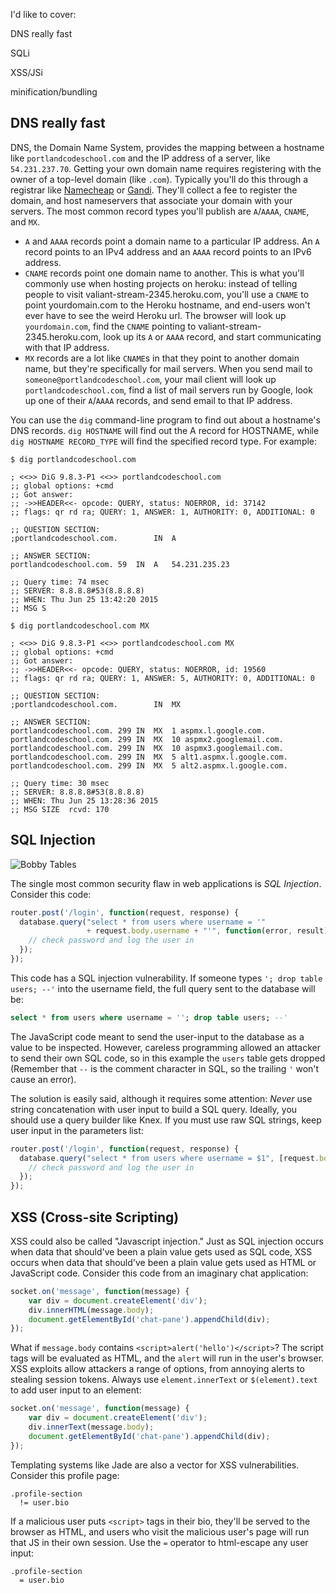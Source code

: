 I'd like to cover:

DNS really fast

SQLi

XSS/JSi

minification/bundling

## DNS really fast

DNS, the Domain Name System, provides the mapping between a hostname like `portlandcodeschool.com` and the IP address of a server, like `54.231.237.70`. Getting your own domain name requires registering with the owner of a top-level domain (like `.com`). Typically you'll do this through a registrar like [Namecheap](https://www.namecheap.com/) or [Gandi](https://www.gandi.net/). They'll collect a fee to register the domain, and host nameservers that associate your domain with your servers. The most common record types you'll publish are `A`/`AAAA`, `CNAME`, and `MX`.

* `A` and `AAAA` records point a domain name to a particular IP address. An `A` record points to an IPv4 address and an `AAAA` record points to an IPv6 address.
* `CNAME` records point one domain name to another. This is what you'll commonly use when hosting projects on heroku: instead of telling people to visit valiant-stream-2345.heroku.com, you'll use a `CNAME` to point yourdomain.com to the Heroku hostname, and end-users won't ever have to see the weird Heroku url. The browser will look up `yourdomain.com`, find the `CNAME` pointing to valiant-stream-2345.heroku.com, look up its `A` or `AAAA` record, and start communicating with that IP address.
* `MX` records are a lot like `CNAME`s in that they point to another domain name, but they're specifically for mail servers. When you send mail to `someone@portlandcodeschool.com`, your mail client will look up `portlandcodeschool.com`, find a list of mail servers run by Google, look up one of their `A`/`AAAA` records, and send email to that IP address.

You can use the `dig` command-line program to find out about a hostname's DNS records. `dig HOSTNAME` will find out the A record for HOSTNAME, while `dig HOSTNAME RECORD_TYPE` will find the specified record type. For example:

```
$ dig portlandcodeschool.com

; <<>> DiG 9.8.3-P1 <<>> portlandcodeschool.com
;; global options: +cmd
;; Got answer:
;; ->>HEADER<<- opcode: QUERY, status: NOERROR, id: 37142
;; flags: qr rd ra; QUERY: 1, ANSWER: 1, AUTHORITY: 0, ADDITIONAL: 0

;; QUESTION SECTION:
;portlandcodeschool.com.        IN  A

;; ANSWER SECTION:
portlandcodeschool.com. 59  IN  A   54.231.235.23

;; Query time: 74 msec
;; SERVER: 8.8.8.8#53(8.8.8.8)
;; WHEN: Thu Jun 25 13:42:20 2015
;; MSG S

$ dig portlandcodeschool.com MX

; <<>> DiG 9.8.3-P1 <<>> portlandcodeschool.com MX
;; global options: +cmd
;; Got answer:
;; ->>HEADER<<- opcode: QUERY, status: NOERROR, id: 19560
;; flags: qr rd ra; QUERY: 1, ANSWER: 5, AUTHORITY: 0, ADDITIONAL: 0

;; QUESTION SECTION:
;portlandcodeschool.com.        IN  MX

;; ANSWER SECTION:
portlandcodeschool.com. 299 IN  MX  1 aspmx.l.google.com.
portlandcodeschool.com. 299 IN  MX  10 aspmx2.googlemail.com.
portlandcodeschool.com. 299 IN  MX  10 aspmx3.googlemail.com.
portlandcodeschool.com. 299 IN  MX  5 alt1.aspmx.l.google.com.
portlandcodeschool.com. 299 IN  MX  5 alt2.aspmx.l.google.com.

;; Query time: 30 msec
;; SERVER: 8.8.8.8#53(8.8.8.8)
;; WHEN: Thu Jun 25 13:28:36 2015
;; MSG SIZE  rcvd: 170
```

## SQL Injection

![Bobby Tables](https://imgs.xkcd.com/comics/exploits_of_a_mom.png)

The single most common security flaw in web applications is _SQL Injection_. Consider this code:

```JavaScript
router.post('/login', function(request, response) {
  database.query("select * from users where username = '"
                 + request.body.username + "'", function(error, result) {
    // check password and log the user in
  });
});
```

This code has a SQL injection vulnerability. If someone types `'; drop table users; --'` into the username field, the full query sent to the database will be:

```SQL
select * from users where username = ''; drop table users; --'
```

The JavaScript code meant to send the user-input to the database as a value to be inspected. However, careless programming allowed an attacker to send their own SQL code, so in this example the `users` table gets dropped (Remember that `--` is the comment character in SQL, so the trailing `'` won't cause an error).

The solution is easily said, although it requires some attention: _Never_ use string concatenation with user input to build a SQL query. Ideally, you should use a query builder like Knex. If you must use raw SQL strings, keep user input in the parameters list:

```JavaScript
router.post('/login', function(request, response) {
  database.query("select * from users where username = $1", [request.body.username], function(error, result) {
    // check password and log the user in
  });
});
```

## XSS (Cross-site Scripting)

XSS could also be called "Javascript injection." Just as SQL injection occurs when data that should've been a plain value gets used as SQL code, XSS occurs when data that should've been a plain value gets used as HTML or JavaScript code. Consider this code from an imaginary chat application:

```JavaScript
socket.on('message', function(message) {
    var div = document.createElement('div');
    div.innerHTML(message.body);
    document.getElementById('chat-pane').appendChild(div);
});
```

What if `message.body` contains `<script>alert('hello')</script>`? The script tags will be evaluated as HTML, and the `alert` will run in the user's browser. XSS exploits allow attackers a range of options, from annoying alerts to stealing session tokens. Always use `element.innerText` or `$(element).text` to add user input to an element:

```JavaScript
socket.on('message', function(message) {
    var div = document.createElement('div');
    div.innerText(message.body);
    document.getElementById('chat-pane').appendChild(div);
});
```

Templating systems like Jade are also a vector for XSS vulnerabilities. Consider this profile page:

```Jade
.profile-section
  != user.bio
```

If a malicious user puts `<script>` tags in their bio, they'll be served to the browser as HTML, and users who visit the malicious user's page will run that JS in their own session. Use the `=` operator to html-escape any user input:

```Jade
.profile-section
  = user.bio
```

